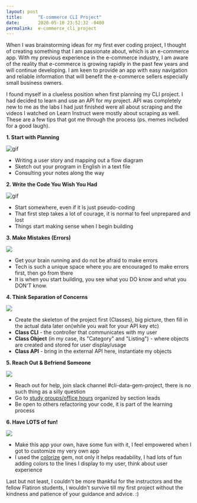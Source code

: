 ```yaml
---
layout: post
title:      "E-commerce CLI Project"
date:       2020-05-10 23:52:32 -0400
permalink:  e-commerce_cli_project
---
```



When I was brainstorming ideas for my first ever coding project, I thought of creating something that I am passionate about, which is an e-commerce app. With my previous experience in the e-commerce industry, I am aware of the reality that e-commerce is growing rapidly in the past few years and will continue developing. I am keen to provide an app with easy navigation and reliable information that will benefit the e-commerce sellers especially small business owners.

I found myself in a clueless position when first planning my CLI project. I had decided to learn and use an API for my project. API was completely new to me as the labs I had just finished were all about scraping and the videos I watched on Learn Instruct were mostly about scraping as well. These are a few tips that got me through the process (ps. memes included for a good laugh).

**1. Start with Planning**

![gif](https://lovelyweddingskc.com/wp-content/uploads/2019/10/Funny-Wedding-Planning-GIF.gif)
* Writing a user story and mapping out a flow diagram
* Sketch out your program in English in a text file
* Consulting your notes along the way



**2. Write the Code You Wish You Had**

![gif](https://media.giphy.com/media/mCRJDo24UvJMA/200.gif)
* Start somewhere, even if it is just pseudo-coding
* That first step takes a lot of courage, it is normal to feel unprepared and lost
* Things start making sense when I begin building

**3. Make Mistakes (Errors)**

![](https://pbs.twimg.com/profile_images/378800000248342720/dbbbc0880a91087cb2e4a5dda24b324b.jpeg)
* Get your brain running and do not be afraid to make errors
* Tech is such a unique space where you are encouraged to make errors first, then go from there
* It is when you start building, you see what you DO know and what you DON'T know.

**4. Think Separation of Concerns**

![](https://www.omnisend.com/blog/wp-content/uploads/2016/09/funny-gifs-3.gif)
* Create the skeleton of the project first (Classes), big picture, then fill in the actual data later on(while you wait for your API key etc)
* **Class CLI** - the controller that communicates with my user
* **Class Object** (in my case, its "Category" and "Listing") - where objects are created and stored for user display/usage
* **Class API** - bring in the external API here, instantiate my objects

**5. Reach Out & Befriend Someone**

![](https://i.pinimg.com/originals/c5/66/f9/c566f94fb21b632c60592141f1ed09d2.gif)
* Reach out for help, join slack channel #cli-data-gem-project, there is no such thing as a silly question
* Go to [study groups/office hours](http://learn.co/study-groups) organized by section leads
* Be open to others refactoring your code, it is part of the learning process


**6. Have LOTS of fun!**

![](https://media.giphy.com/media/WAazKNEk4s0Ug/giphy.gif)
* Make this app your own, have some fun with it, I feel empowered when I got to customize my very own app
* I used the [colorize](http://rubygems.org/gems/colorize/versions/0.8.1) gem, not only it helps readability, I had lots of fun adding colors to the lines I display to my user, think about user experience

Last but not least, I couldn't be more thankful for the instructors and the fellow Flatiron students, I wouldn't survive till my first project without the kindness and patience of your guidance and advice. :)
